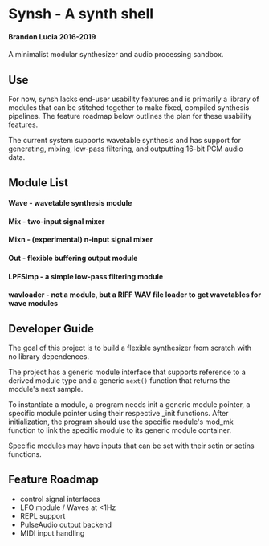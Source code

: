 Synsh - A synth shell
======================
#### Brandon Lucia 2016-2019

A minimalist modular synthesizer and audio processing sandbox. 

## Use
For now, synsh lacks end-user usability features and is primarily a library of
modules that can be stitched together to make fixed, compiled synthesis
pipelines.  The feature roadmap below outlines the plan for these usability
features.

The current system supports wavetable synthesis and has support for generating,
mixing, low-pass filtering, and outputting 16-bit PCM audio data. 

## Module List

#### Wave - wavetable synthesis module

#### Mix - two-input signal mixer

#### Mixn - (experimental) n-input signal mixer

#### Out - flexible buffering output module

#### LPFSimp - a simple low-pass filtering module

#### wavloader - not a module, but a RIFF WAV file loader to get wavetables for wave modules

## Developer Guide
The goal of this project is to build a flexible synthesizer from scratch with no library dependences.

The project has a generic module interface that supports reference to a derived module type and a generic `next()` function that returns the module's next sample.

To instantiate a module, a program needs init a generic module pointer, a specific module pointer using their respective \_init functions.  After initialization, the program should use the specific module's mod\_mk function to link the specific module to its generic module container.

Specific modules may have inputs that can be set with their setin or setins
functions.



## Feature Roadmap
* control signal interfaces
* LFO module / Waves at <1Hz
* REPL support 
* PulseAudio output backend
* MIDI input handling
